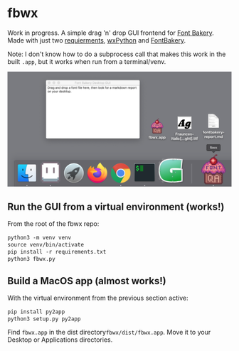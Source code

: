 # fbwx

Work in progress. A simple drag 'n' drop GUI frontend for [Font Bakery](https://github.com/googlefonts/fontbakery/). Made with just two [requierments](requierments.txt), [wxPython](https://pypi.org/project/wxPython/) and [FontBakery](https://pypi.org/project/fontbakery/).

Note: I don't know how to do a subprocess call that makes this work in the built `.app`, but it works when run from a terminal/venv.

![fbwx screenshot](screenshots/Screenshot-2020-10-14.png)

## Run the GUI from a virtual environment (works!)
From the root of the fbwx repo:
```
python3 -m venv venv
source venv/bin/activate
pip install -r requirements.txt
python3 fbwx.py
```

## Build a MacOS app (almost works!)
With the virtual environment from the previous section active:
```
pip install py2app
python3 setup.py py2app
```
Find `fbwx.app` in the dist directory`fbwx/dist/fbwx.app`. Move it to your Desktop or Applications directories.

